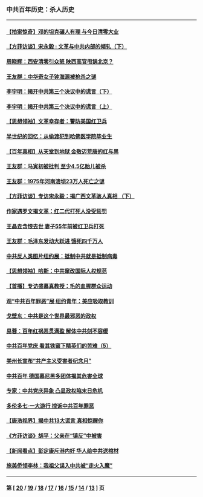 ### 中共百年历史：杀人历史
---
#### [【拍案惊奇】邓的坦克碾人有理 与今日清零大业](../../pages/nf1176106/n13729574.md?07190430) 
#### [【方菲访谈】宋永毅 : 文革与中共内部的倾轧（下）](../../pages/nf1176106/n13486836.md?07190430) 
#### [周晓辉：西安清零引众怒 陕西高官甩锅北京？](../../pages/nf1176106/n13484627.md?07190430) 
#### [王友群：中华奇女子钟海源被枪杀之谜](../../pages/nf1176106/n13430555.md?07190430) 
#### [李宇明：揭开中共第三个决议中的谎言（下）](../../pages/nf1176106/n13389389.md?07190430) 
#### [李宇明：揭开中共第三个决议中的谎言（上）](../../pages/nf1176106/n13388697.md?07190430) 
#### [【思想领袖】文革幸存者：警防美国红卫兵](../../pages/nf1176106/n13339289.md?07190430) 
#### [半世纪的回忆：从偷渡犯到哈佛医学院毕业生](../../pages/nf1176106/n13345328.md?07190430) 
#### [【百年真相】从天堂到地狱 金敬迈荒唐的红与黑](../../pages/nf1176106/n13336995.md?07190430) 
#### [王友群：马寅初被批判 至少4.5亿胎儿被杀](../../pages/nf1176106/n13260313.md?07190430) 
#### [王友群：1975年河南溃坝23万人死亡之谜](../../pages/nf1176106/n13231576.md?07190430) 
#### [【方菲访谈】专访宋永毅：揭广西文革骇人真相 （下）](../../pages/nf1176106/n13209074.md?07190430) 
#### [作家遇罗文揭文革：红二代打死人没受惩罚](../../pages/nf1176106/n13205254.md?07190430) 
#### [王晶垚含恨去世 妻子55年前被红卫兵打死](../../pages/nf1176106/n13203590.md?07190430) 
#### [王友群：毛泽东发动大跃进 饿死四千万人](../../pages/nf1176106/n13177158.md?07190430) 
#### [中共反人类图片纽约展：抵制中共就是抵制病毒](../../pages/nf1176106/n13115371.md?07190430) 
#### [【思想领袖】哈斯：中共窜改国际人权规范](../../pages/nf1176106/n13053647.md?07190430) 
#### [【首播】专访盛慕真教授：毛的血腥群众运动](../../pages/nf1176106/n13091782.md?07190430) 
#### [观“中共百年罪恶”展 纽约青年：美应吸取教训](../../pages/nf1176106/n13085246.md?07190430) 
#### [戈壁东：中共是这个世界最邪恶的政权](../../pages/nf1176106/n13085641.md?07190430) 
#### [易蓉：百年红祸恶贯满盈 解体中共刻不容缓](../../pages/nf1176106/n13084455.md?07190430) 
#### [中共百年党庆 看其铁窗下精英们的苦难（5）](../../pages/nf1176106/n13076766.md?07190430) 
#### [美州长宣布“共产主义受害者纪念月”](../../pages/nf1176106/n13074024.md?07190430) 
#### [中共百年 德国慕尼黑多团体揭其危害全球](../../pages/nf1176106/n13068873.md?07190430) 
#### [专家：中共党庆异象 凸显政权陷末日危机](../../pages/nf1176106/n13067084.md?07190430) 
#### [多伦多七·一大游行 控诉中共百年罪恶](../../pages/nf1176106/n13062043.md?07190430) 
#### [【唐浩视界】揭中共13大谎言 真相惊醒你](../../pages/nf1176106/n13065208.md?07190430) 
#### [《方菲访谈》胡平：父亲在“镇反”中被害](../../pages/nf1176106/n13064114.md?07190430) 
#### [【新闻看点】彭定康斥港内奸 华人给中共送棺材](../../pages/nf1176106/n13064230.md?07190430) 
#### [旅美侨领李林：我祖父误入中共被“走火入魔”](../../pages/nf1176106/n13062777.md?07190430) 

---
#### 第 [ [20](./20.md?07190430) / [19](./19.md?07190430) / [18](./18.md?07190430) / [17](./17.md?07190430) / [16](./16.md?07190430) / [15](./15.md?07190430) / [14](./14.md?07190430) / [13](./13.md?07190430) ] 页
